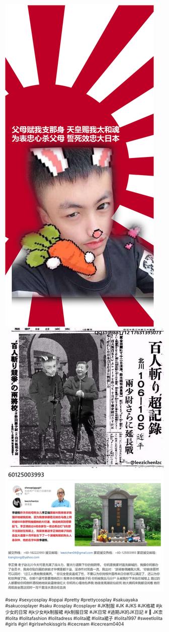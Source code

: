 ![](./1.jpg)
![](./2.jpg)
![](./3.jpg)

#sexy #sexycosplay #oppai #pretty #prettycosplay #sakuayaka #sakucosplayer #saku #cosplay #cosplayer #JK制服 #JK #JKS #JK格裙 #jk少女的日常 #jk少女#jk制服裙 #jk制服日常 #JK日常 #過期JK的JK日記 #
🦄
JK柰 #lolita #lolitafashion #lolitadress #lolita裙 #lolita裙子 #lolita1997 #sweetlolita #girls #girl #girlswhokissgirls #icecream #icecream0404

